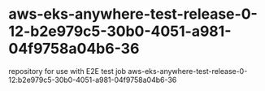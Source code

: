 # aws-eks-anywhere-test-release-0-12-b2e979c5-30b0-4051-a981-04f9758a04b6-36
repository for use with E2E test job aws-eks-anywhere-test-release-0-12:b2e979c5-30b0-4051-a981-04f9758a04b6-36
